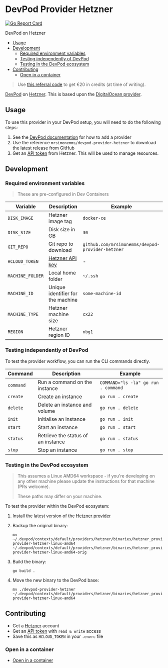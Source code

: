 # DevPod Provider Hetzner

<!-- markdownlint-disable-next-line MD013 MD034 -->
[![Go Report Card](https://goreportcard.com/badge/github.com/mrsimonemms/devpod-provider-hetzner)](https://goreportcard.com/report/github.com/mrsimonemms/devpod-provider-hetzner)

DevPod on Hetzner

<!-- toc -->

* [Usage](#usage)
* [Development](#development)
  * [Required environment variables](#required-environment-variables)
  * [Testing independently of DevPod](#testing-independently-of-devpod)
  * [Testing in the DevPod ecosystem](#testing-in-the-devpod-ecosystem)
* [Contributing](#contributing)
  * [Open in a container](#open-in-a-container)

<!-- Regenerate with "pre-commit run -a markdown-toc" -->

<!-- tocstop -->

> Use [this referral code](https://hetzner.cloud/?ref=UWVUhEZNkm6p) to get €20 in
> credits (at time of writing).

[DevPod](https://devpod.sh/) on [Hetzner](https://hetzner.cloud/?ref=UWVUhEZNkm6p).
This is based upon the [DigitalOcean provider](https://github.com/loft-sh/devpod-provider-digitalocean).

## Usage

To use this provider in your DevPod setup, you will need to do the following steps:

1. See the [DevPod documentation](https://devpod.sh/docs/managing-providers/add-provider)
   for how to add a provider
1. Use the reference `mrsimonemms/devpod-provider-hetzner` to download the latest
   release from GitHub
1. Get an [API token](https://docs.hetzner.com/cloud/api/getting-started/generating-api-token/)
   from Hetzner. This will be used to manage resources.

## Development

### Required environment variables

> These are pre-configured in Dev Containers

| Variable | Description | Example |
| --- | --- | --- |
| `DISK_IMAGE` | Hetzner image tag | `docker-ce` |
| `DISK_SIZE` | Disk size in GB | `30` |
| `GIT_REPO` | Git repo to download | `github.com/mrsimonemms/devpod-provider-hetzner` |
| `HCLOUD_TOKEN` | [Hetzner API key](https://docs.hetzner.com/cloud/api/getting-started/generating-api-token/) | - |
| `MACHINE_FOLDER` | Local home folder | `~/.ssh` |
| `MACHINE_ID` | Unique identifier for the machine | `some-machine-id` |
| `MACHINE_TYPE` | Hetzner machine size | `cx22` |
| `REGION` | Hetzner region ID | `nbg1` |

### Testing independently of DevPod

To test the provider workflow, you can run the CLI commands directly.

| Command | Description | Example |
| --- | --- | --- |
| `command` | Run a command on the instance | `COMMAND="ls -la" go run . command` |
| `create` | Create an instance | `go run . create` |
| `delete` | Delete an instance and volume | `go run . delete` |
| `init` | Initialise an instance | `go run . init` |
| `start` | Start an instance | `go run . start` |
| `status` | Retrieve the status of an instance | `go run . status` |
| `stop` | Stop an instance | `go run . stop` |

### Testing in the DevPod ecosystem

> This assumes a Linux AMD64 workspace - if you're developing on any other machine
> please update the instructions for that machine (PRs welcome).
>
> These paths may differ on your machine.

To test the provider within the DevPod ecosystem:

1. Install the latest version of the [Hetzner provider](#usage)
1. Backup the original binary:

   ```shell
   mv ~/.devpod/contexts/default/providers/hetzner/binaries/hetzner_provider/devpod-provider-hetzner-linux-amd64 ~/.devpod/contexts/default/providers/hetzner/binaries/hetzner_provider/devpod-provider-hetzner-linux-amd64-orig
   ```

1. Build the binary:

   ```shell
   go build .
   ```

1. Move the new binary to the DevPod base:

   ```shell
   mv ./devpod-provider-hetzner ~/.devpod/contexts/default/providers/hetzner/binaries/hetzner_provider/devpod-provider-hetzner-linux-amd64
   ```

## Contributing

* Get a [Hetzner](https://hetzner.cloud/?ref=UWVUhEZNkm6p) account
* Get an [API token](https://docs.hetzner.com/cloud/api/getting-started/generating-api-token/)
  with `read & write` access
* Save this as `HCLOUD_TOKEN` in your `.envrc` file

### Open in a container

* [Open in a container](https://code.visualstudio.com/docs/devcontainers/containers)
